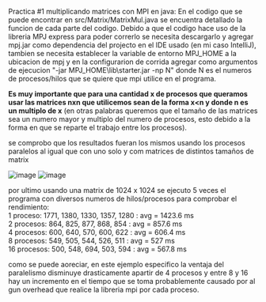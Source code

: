 Practica #1 multiplicando matrices con MPI en java:
En el codigo que se puede encontrar en src/Matrix/MatrixMul.java se encuentra detallado la funcion de cada parte del codigo. Debido a que el codigo hace uso de la libreria MPJ express para poder correrlo se necesita descargarlo y agregar mpj.jar como dependencia del projecto en el IDE usado (en mi caso IntelliJ), tambien se necesita establecer la variable de entorno MPJ_HOME a la ubicacion de mpj y en la configurarion de corrida agregar como argumentos de ejecucion "-jar MPJ_HOME\lib\starter.jar -np N" donde N es el numeros de procesos/hilos que se quiere que mpi utilice en el programa.

**Es muy importante que para una cantidad x de procesos que queramos usar las matrices nxn que utilicemos sean de la forma x<n y donde n es un multiplo de x** (en otras palabras queremos que el tamaño de las matrices sea un numero mayor y multiplo del numero de procesos, esto debido a la forma en que se reparte el trabajo entre los procesos).

se comprobo que los resultados fueran los mismos usando los procesos paralelos al igual que con uno solo y com matrices de distintos tamaños de matrix

![image](https://github.com/aleksandergs/ICC303/assets/53494540/c34097b3-a47e-486d-8543-4a1aad98fee4)
![image](https://github.com/aleksandergs/ICC303/assets/53494540/9ed1430e-f6d9-4b6b-8a1f-66b471a13940)

por ultimo usando una matrix de 1024 x 1024 se ejecuto 5 veces el programa con diversos numeros de hilos/procesos para comprobar el rendimiento:  
1 proceso: 1771,	1380,	1330,	1357,	1280 : avg = 1423.6 ms  
2 procesos: 864,	825,	877,	868,	854 : avg =	857.6 ms  
4 procesos: 600,	640,	570,	600,	622 : avg = 606.4 ms  
8 procesos: 549,	505,	544,	526,	511 :	avg = 527 ms  
16 procesos: 500,	548,	694,	503,	594 : avg =	567.8 ms  

como se puede aoreciar, en este ejemplo especifico la ventaja del paralelismo disminuye drasticamente apartir de 4 procesos y entre 8 y 16 hay un incremento en el tiempo que se toma probablemente causado por al gun overhead que realice la libreria mpi por cada proceso.
